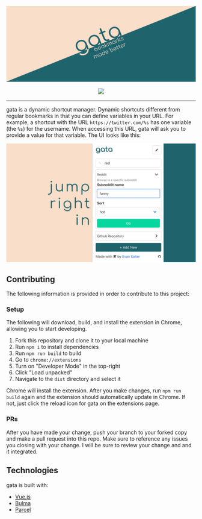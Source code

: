 <p align="center">
  <img src="design/graphics_Marquee Promo Tile.png"/>
</p>

<p align="center">
  <!-- Chrome extension badge -->
  <a href="https://chrome.google.com/webstore/detail/gata/oidckhmhcapggoekanlbdgfckcjccphk">
    <img src="https://developer.chrome.com/webstore/images/ChromeWebStore_Badge_v2_206x58.png"/>
  </a>
  
  <!-- Firefox extension badge -->
  <!-- <a href="TODO">
    <img src="https://addons.cdn.mozilla.net/static/img/addons-buttons/AMO-button_1.png"/>
  </a>
</p> -->

---

gata is a dynamic shortcut manager. Dynamic shortcuts different from regular bookmarks in that you can define variables in your URL. For example, a shortcut with the URL `https://twitter.com/%s` has one variable (the `%s`) for the username. When accessing this URL, gata will ask you to provide a value for that variable. The UI looks like this:

![](design/screenshot%202.png)

## Contributing

The following information is provided in order to contribute to this project:

### Setup

The following will download, build, and install the extension in Chrome, allowing you to start developing.

1. Fork this repository and clone it to your local machine
1. Run `npm i` to install dependencies
1. Run `npm run build` to build
1. Go to `chrome://extensions` 
1. Turn on "Developer Mode" in the top-right
1. Click "Load unpacked"
1. Navigate to the `dist` directory and select it

Chrome will install the extension. After you make changes, run `npm run build` again and the extension should automatically update in Chrome. If not, just click the reload icon for gata on the extensions page.

### PRs

After you have made your change, push your branch to your forked copy and make a pull request into this repo. Make sure to reference any issues you closing with your change. I will be sure to review your change and and it integrated.

## Technologies

gata is built with:

- [Vue.js](https://addons.cdn.mozilla.net/static/img/addons-buttons/AMO-button_1.png)
- [Bulma](https://bulma.io/)
- [Parcel](https://parceljs.org/)
